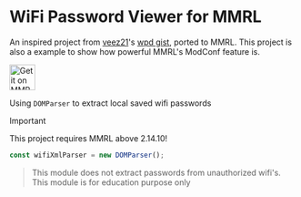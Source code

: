 # WiFi Password Viewer for MMRL

An inspired project from [veez21](https://github.com/veez21)'s [wpd gist](https://gist.github.com/veez21/4f2541d271809864411e3ffbbe8e3df9), ported to MMRL.
This project is also a example to show how powerful MMRL's ModConf feature is.

<a href="https://mmrl.dergoogler.com/?module=mmrl_wpd"><img height="45px" alt="Get it on MMRL" src="https://raw.githubusercontent.com/DerGoogler/MMRL/master/www/assets/MMRL-Badge.svg"></a>

Using `DOMParser` to extract local saved wifi passwords

> [!IMPORTANT]
> This project requires MMRL above 2.14.10!

```js
const wifiXmlParser = new DOMParser();
```

> This module does not extract passwords from unauthorized wifi's. This module is for education purpose only

